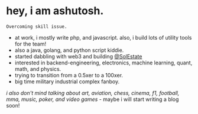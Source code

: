 # hey, i am ashutosh.

`Overcoming skill issue.`
- at work, i mostly write php, and javascript. also, i build lots of utility tools for the team!
- also a java, golang, and python script kiddie.
- started dabbling with web3 and building [@SolEstate](https://github.com/SolEstate)
- interested in backend-engineering, electronics, machine learning, quant, math, and physics.
- trying to transition from a 0.5xer to a 100xer.
- big time military industrial complex fanboy.

*i also don't mind talking about art, aviation, chess, cinema, f1, football, mma, music, poker, and video games* - 
maybe i will start writing a blog soon!
